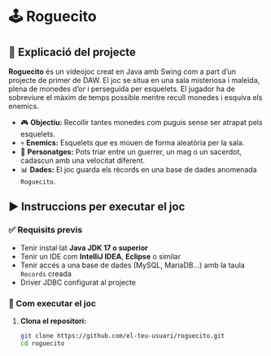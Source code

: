 # 🕹️ Roguecito 

## 📌 Explicació del projecte

**Roguecito** és un videojoc creat en Java amb Swing com a part d’un projecte de primer de DAW. El joc se situa en una sala misteriosa i maleïda,
plena de monedes d’or i perseguida per esquelets. El jugador ha de sobreviure el màxim de temps possible mentre recull monedes i esquiva els enemics.


- 🎮 **Objectiu:** Recollir tantes monedes com puguis sense ser atrapat pels esquelets.
- 💀 **Enemics:** Esquelets que es mouen de forma aleatòria per la sala.
- 🧙 **Personatges:** Pots triar entre un guerrer, un mag o un sacerdot, cadascun amb una velocitat diferent.
- 📊 **Dades:** El joc guarda els rècords en una base de dades anomenada `Roguecito`.


## ▶️ Instruccions per executar el joc
### ✅ Requisits previs
- Tenir instal·lat **Java JDK 17 o superior**
- Tenir un IDE com **IntelliJ IDEA**, **Eclipse** o similar
- Tenir accés a una base de dades (MySQL, MariaDB...) amb la taula `Records` creada
- Driver JDBC configurat al projecte

### 🔧 Com executar el joc

1. **Clona el repositori:**
   ```bash
   git clone https://github.com/el-teu-usuari/roguecito.git
   cd roguecito
